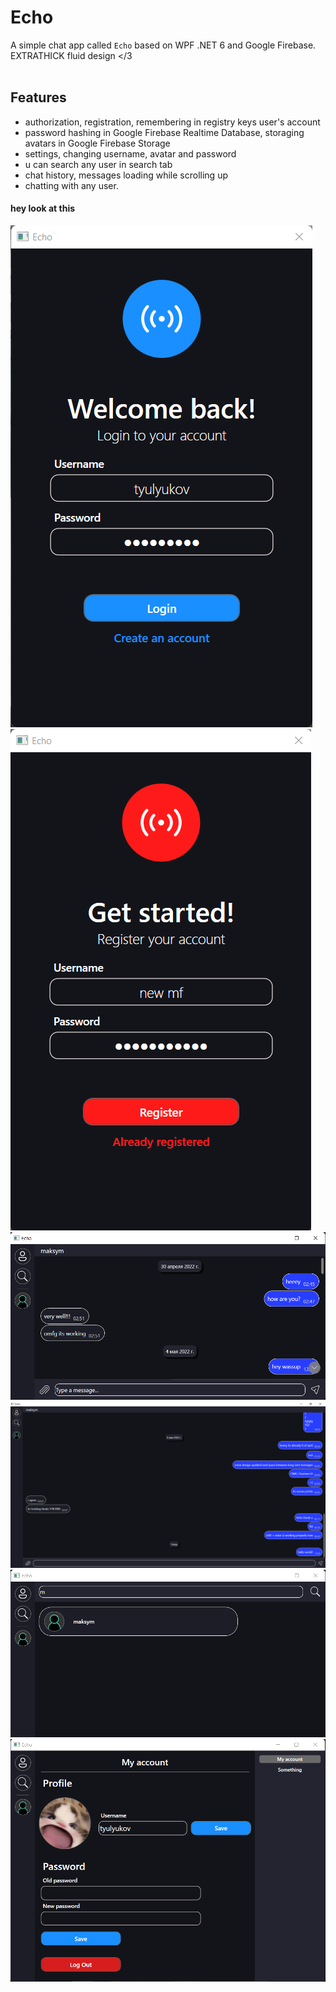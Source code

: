 # Echo
A simple chat app called ```Echo``` based on WPF .NET 6 and Google Firebase. EXTRATHICK fluid design </3 <br><br>
## Features
- authorization, registration, remembering in registry keys user's account
- password hashing in Google Firebase Realtime Database, storaging avatars in Google Firebase Storage
- settings, changing username, avatar and password
- u can search any user in search tab
- chat history, messages loading while scrolling up
- chatting with any user. 

#### hey look at this

<span>
<img src="Screenshots/login.png" />
<img src="Screenshots/register.png" />
</span>

<img src="Screenshots/old messages.png" />
<img src="Screenshots/chat fullscreen.png" />
<img src="Screenshots/search tab.png" />
<img src="Screenshots/settings tab.png" />

